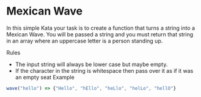 # Mexican Wave

In this simple Kata your task is to create a function that turns a string into a Mexican Wave. You will be passed a string and you must return that string in an array where an uppercase letter is a person standing up.

Rules

- The input string will always be lower case but maybe empty.
- If the character in the string is whitespace then pass over it as if it was an empty seat
  Example

```javascript
wave("hello") => {"Hello", "hEllo", "heLlo", "helLo", "hellO"}
```
